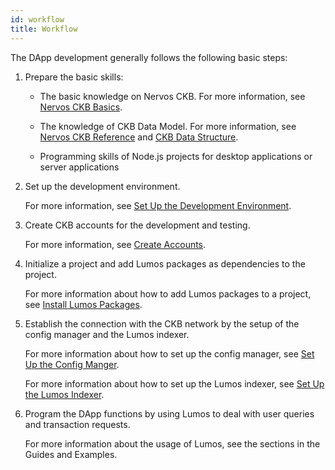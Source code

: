 ```yaml
---
id: workflow
title: Workflow
---
```

The DApp development generally follows the following basic steps:

1. Prepare the basic skills:

   - The basic knowledge on Nervos CKB. For more information, see [Nervos CKB Basics](https://docs.nervos.org/docs/basics/introduction).

   - The knowledge of CKB Data Model. For more information, see [Nervos CKB Reference](https://docs.nervos.org/docs/reference/introduction) and [CKB Data Structure](https://github.com/nervosnetwork/rfcs/blob/master/rfcs/0019-data-structures/0019-data-structures.md).

   - Programming skills of Node.js projects for desktop applications or server applications

2. <p>Set up the development environment.

   For more information, see <a href="../preparation/setupsystem">Set Up the Development Environment</a>.</p>

4. <p>Create CKB accounts for the development and testing.

   For more information, see <a href="../preparation/createaccount">Create Accounts</a>.</p>

5. <p>Initialize a project and add Lumos packages as dependencies to the project.

   For more information about how to add Lumos packages to a project, see <a href="../guides/installlumos">Install Lumos Packages</a>.</p>

6. <p>Establish the connection with the CKB network by the setup of the config manager and the Lumos indexer.

   For more information about how to set up the config manager, see <a href="../guides/config">Set Up the Config Manger</a>.

   For more information about how to set up the Lumos indexer, see <a href="../guides/indexer">Set Up the Lumos Indexer</a>.</p>

7. <p>Program the DApp functions by using Lumos to deal with user queries and transaction requests.

   For more information about the usage of Lumos, see the sections in the Guides and Examples.</p>